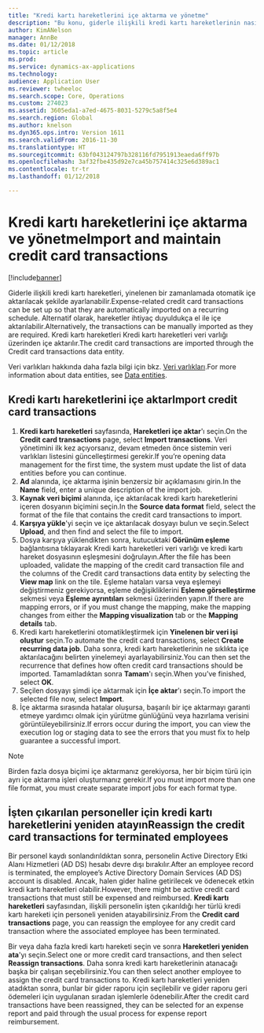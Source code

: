 ```yaml
---
title: "Kredi kartı hareketlerini içe aktarma ve yönetme"
description: "Bu konu, giderle ilişkili kredi kartı hareketlerinin nasıl içe aktarılacağını ve korunacağını açıklar. Bu hareketler, otomatik olarak yinelenen bir zamanlamada içe aktarılacak şekilde ayarlanabilir veya ihtiyaç duyuldukça el ile içe aktarılabilir."
author: KimANelson
manager: AnnBe
ms.date: 01/12/2018
ms.topic: article
ms.prod: 
ms.service: dynamics-ax-applications
ms.technology: 
audience: Application User
ms.reviewer: twheeloc
ms.search.scope: Core, Operations
ms.custom: 274023
ms.assetid: 3605eda1-a7ed-4675-8031-5279c5a8f5e4
ms.search.region: Global
ms.author: knelson
ms.dyn365.ops.intro: Version 1611
ms.search.validFrom: 2016-11-30
ms.translationtype: HT
ms.sourcegitcommit: 63bf043124797b328116fd7951913eaeda6ff97b
ms.openlocfilehash: 3af32fbe435d92e7ca45b757414c325e6d389ac1
ms.contentlocale: tr-tr
ms.lasthandoff: 01/12/2018

---
```


# <a name="import-and-maintain-credit-card-transactions"></a><span data-ttu-id="2cd26-104">Kredi kartı hareketlerini içe aktarma ve yönetme</span><span class="sxs-lookup"><span data-stu-id="2cd26-104">Import and maintain credit card transactions</span></span>

[!include[banner](../includes/banner.md)]

<span data-ttu-id="2cd26-105">Giderle ilişkili kredi kartı hareketleri, yinelenen bir zamanlamada otomatik içe aktarılacak şekilde ayarlanabilir.</span><span class="sxs-lookup"><span data-stu-id="2cd26-105">Expense-related credit card transactions can be set up so that they are automatically imported on a recurring schedule.</span></span> <span data-ttu-id="2cd26-106">Alternatif olarak, hareketler ihtiyaç duyuldukça el ile içe aktarılabilir.</span><span class="sxs-lookup"><span data-stu-id="2cd26-106">Alternatively, the transactions can be manually imported as they are required.</span></span> <span data-ttu-id="2cd26-107">Kredi kartı hareketleri Kredi kartı hareketleri veri varlığı üzerinden içe aktarılır.</span><span class="sxs-lookup"><span data-stu-id="2cd26-107">The credit card transactions are imported through the Credit card transactions data entity.</span></span>

<span data-ttu-id="2cd26-108">Veri varlıkları hakkında daha fazla bilgi için bkz. [Veri varlıkları](../../dev-itpro/data-entities/data-entities.md).</span><span class="sxs-lookup"><span data-stu-id="2cd26-108">For more information about data entities, see [Data entities](../../dev-itpro/data-entities/data-entities.md).</span></span>

## <a name="import-credit-card-transactions"></a><span data-ttu-id="2cd26-109">Kredi kartı hareketlerini içe aktar</span><span class="sxs-lookup"><span data-stu-id="2cd26-109">Import credit card transactions</span></span>

1. <span data-ttu-id="2cd26-110">**Kredi kartı hareketleri** sayfasında, **Hareketleri içe aktar**'ı seçin.</span><span class="sxs-lookup"><span data-stu-id="2cd26-110">On the **Credit card transactions** page, select **Import transactions**.</span></span> <span data-ttu-id="2cd26-111">Veri yönetimini ilk kez açıyorsanız, devam etmeden önce sistemin veri varlıkları listesini güncelleştirmesi gerekir.</span><span class="sxs-lookup"><span data-stu-id="2cd26-111">If you’re opening data management for the first time, the system must update the list of data entities before you can continue.</span></span>
2. <span data-ttu-id="2cd26-112">**Ad** alanında, içe aktarma işinin benzersiz bir açıklamasını girin.</span><span class="sxs-lookup"><span data-stu-id="2cd26-112">In the **Name** field, enter a unique description of the import job.</span></span>
3. <span data-ttu-id="2cd26-113">**Kaynak veri biçimi** alanında, içe aktarılacak kredi kartı hareketlerini içeren dosyanın biçimini seçin.</span><span class="sxs-lookup"><span data-stu-id="2cd26-113">In the **Source data format** field, select the format of the file that contains the credit card transactions to import.</span></span>
4. <span data-ttu-id="2cd26-114">**Karşıya yükle**'yi seçin ve içe aktarılacak dosyayı bulun ve seçin.</span><span class="sxs-lookup"><span data-stu-id="2cd26-114">Select **Upload**, and then find and select the file to import.</span></span>
5. <span data-ttu-id="2cd26-115">Dosya karşıya yüklendikten sonra, kutucuktaki **Görünüm eşleme** bağlantısına tıklayarak Kredi kartı hareketleri veri varlığı ve kredi kartı hareket dosyasının eşleşmesini doğrulayın.</span><span class="sxs-lookup"><span data-stu-id="2cd26-115">After the file has been uploaded, validate the mapping of the credit card transaction file and the columns of the Credit card transactions data entity by selecting the **View map** link on the tile.</span></span> <span data-ttu-id="2cd26-116">Eşleme hataları varsa veya eşlemeyi değiştirmeniz gerekiyorsa, eşleme değişikliklerini **Eşleme görselleştirme** sekmesi veya **Eşleme ayrıntıları** sekmesi üzerinden yapın.</span><span class="sxs-lookup"><span data-stu-id="2cd26-116">If there are mapping errors, or if you must change the mapping, make the mapping changes from either the **Mapping visualization** tab or the **Mapping details** tab.</span></span>
6. <span data-ttu-id="2cd26-117">Kredi kartı hareketlerini otomatikleştirmek için **Yinelenen bir veri işi oluştur** seçin.</span><span class="sxs-lookup"><span data-stu-id="2cd26-117">To automate the credit card transactions, select **Create recurring data job**.</span></span> <span data-ttu-id="2cd26-118">Daha sonra, kredi kartı hareketlerinin ne sıklıkta içe aktarılacağını belirten yinelemeyi ayarlayabilirsiniz.</span><span class="sxs-lookup"><span data-stu-id="2cd26-118">You can then set the recurrence that defines how often credit card transactions should be imported.</span></span> <span data-ttu-id="2cd26-119">Tamamladıktan sonra **Tamam**'ı seçin.</span><span class="sxs-lookup"><span data-stu-id="2cd26-119">When you’ve finished, select **OK**.</span></span>
7. <span data-ttu-id="2cd26-120">Seçilen dosyayı şimdi içe aktarmak için **İçe aktar**'ı seçin.</span><span class="sxs-lookup"><span data-stu-id="2cd26-120">To import the selected file now, select **Import**.</span></span>
8. <span data-ttu-id="2cd26-121">İçe aktarma sırasında hatalar oluşursa, başarılı bir içe aktarmayı garanti etmeye yardımcı olmak için yürütme günlüğünü veya hazırlama verisini görüntüleyebilirsiniz.</span><span class="sxs-lookup"><span data-stu-id="2cd26-121">If errors occur during the import, you can view the execution log or staging data to see the errors that you must fix to help guarantee a successful import.</span></span>

> [!NOTE]
> <span data-ttu-id="2cd26-122">Birden fazla dosya biçimi içe aktarmanız gerekiyorsa, her bir biçim türü için ayrı içe aktarma işleri oluşturmanız gerekir.</span><span class="sxs-lookup"><span data-stu-id="2cd26-122">If you must import more than one file format, you must create separate import jobs for each format type.</span></span>

## <a name="reassign-the-credit-card-transactions-for-terminated-employees"></a><span data-ttu-id="2cd26-123">İşten çıkarılan personeller için kredi kartı hareketlerini yeniden atayın</span><span class="sxs-lookup"><span data-stu-id="2cd26-123">Reassign the credit card transactions for terminated employees</span></span>

<span data-ttu-id="2cd26-124">Bir personel kaydı sonlandırıldıktan sonra, personelin Active Directory Etki Alanı Hizmetleri (AD DS) hesabı devre dışı bırakılır.</span><span class="sxs-lookup"><span data-stu-id="2cd26-124">After an employee record is terminated, the employee’s Active Directory Domain Services (AD DS) account is disabled.</span></span> <span data-ttu-id="2cd26-125">Ancak, halen gider haline getirilecek ve ödenecek etkin kredi kartı hareketleri olabilir.</span><span class="sxs-lookup"><span data-stu-id="2cd26-125">However, there might be active credit card transactions that must still be expensed and reimbursed.</span></span> <span data-ttu-id="2cd26-126">**Kredi kartı hareketleri** sayfasından, ilişkili personelin işten çıkarıldığı her türlü kredi kartı hareketi için personeli yeniden atayabilirsiniz.</span><span class="sxs-lookup"><span data-stu-id="2cd26-126">From the **Credit card transactions** page, you can reassign the employee for any credit card transaction where the associated employee has been terminated.</span></span>

<span data-ttu-id="2cd26-127">Bir veya daha fazla kredi kartı hareketi seçin ve sonra **Hareketleri yeniden ata**'yı seçin.</span><span class="sxs-lookup"><span data-stu-id="2cd26-127">Select one or more credit card transactions, and then select **Reassign transactions**.</span></span> <span data-ttu-id="2cd26-128">Daha sonra kredi kartı hareketlerinin atanacağı başka bir çalışan seçebilirsiniz.</span><span class="sxs-lookup"><span data-stu-id="2cd26-128">You can then select another employee to assign the credit card transactions to.</span></span> <span data-ttu-id="2cd26-129">Kredi kartı hareketleri yeniden atadıktan sonra, bunlar bir gider raporu için seçilebilir ve gider raporu geri ödemeleri için uygulanan sıradan işlemlerle ödenebilir.</span><span class="sxs-lookup"><span data-stu-id="2cd26-129">After the credit card transactions have been reassigned, they can be selected for an expense report and paid through the usual process for expense report reimbursement.</span></span>


